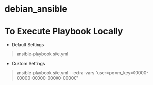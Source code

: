 # debian_ansible

# To Execute Playbook Locally
- Default Settings
> ansible-playbook site.yml
- Custom Settings
> ansible-playbook site.yml --extra-vars "user=px vm_key=00000-00000-00000-00000-00000"
